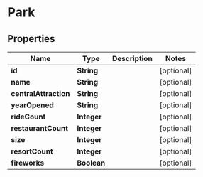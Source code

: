 
# Park

## Properties
Name | Type | Description | Notes
------------ | ------------- | ------------- | -------------
**id** | **String** |  |  [optional]
**name** | **String** |  |  [optional]
**centralAttraction** | **String** |  |  [optional]
**yearOpened** | **String** |  |  [optional]
**rideCount** | **Integer** |  |  [optional]
**restaurantCount** | **Integer** |  |  [optional]
**size** | **Integer** |  |  [optional]
**resortCount** | **Integer** |  |  [optional]
**fireworks** | **Boolean** |  |  [optional]



